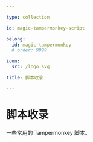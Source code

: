 ```yaml
---

type: collection

id: magic-tampermonkey-script

belong:
  id: magic-tampermonkey
  # order: 9999

icon:
  src: /logo.svg

title: 脚本收录

---
```


# 脚本收录

<ShowBreadcrumb />

一些常用的 Tampermonkey 脚本。

<ShowResources />
